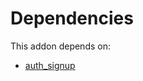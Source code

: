 # Dependencies

This addon depends on:

- [auth_signup](https://github.com/bringout/oca-ocb-security/tree/5a3f9f7279f87478e7f08e8d7a560d9daa74ffc4/odoo-bringout-oca-ocb-auth_signup)
